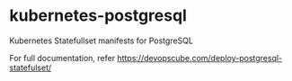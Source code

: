 # kubernetes-postgresql
Kubernetes Statefullset manifests for PostgreSQL

For full documentation, refer https://devopscube.com/deploy-postgresql-statefulset/
